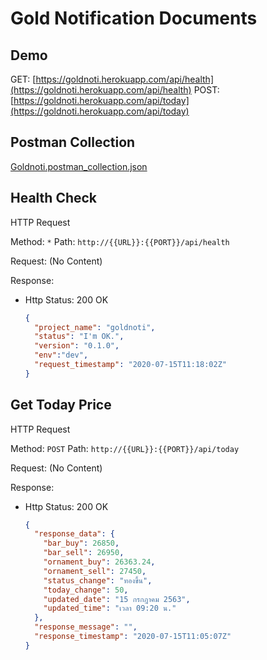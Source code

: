 # Gold Notification Documents

## Demo

GET: [https://goldnoti.herokuapp.com/api/health](https://goldnoti.herokuapp.com/api/health)
POST: [https://goldnoti.herokuapp.com/api/today](https://goldnoti.herokuapp.com/api/today)

## Postman Collection

[Goldnoti.postman_collection.json](./Goldnoti.postman_collection.json)

## Health Check

HTTP Request

Method: `*`
Path: `http://{{URL}}:{{PORT}}/api/health`

Request: (No Content)

Response:
  
- Http Status: 200 OK

  ```json
  {
    "project_name": "goldnoti",
    "status": "I'm OK.",
    "version": "0.1.0",
    "env":"dev",
    "request_timestamp": "2020-07-15T11:18:02Z"
  }
  ```

## Get Today Price

HTTP Request

Method: `POST`
Path: `http://{{URL}}:{{PORT}}/api/today`

Request: (No Content)

Response:
  
- Http Status: 200 OK

  ```json
  {
    "response_data": {
      "bar_buy": 26850,
      "bar_sell": 26950,
      "ornament_buy": 26363.24,
      "ornament_sell": 27450,
      "status_change": "ทองขึ้น",
      "today_change": 50,
      "updated_date": "15 กรกฎาคม 2563",
      "updated_time": "เวลา 09:20 น."
    },
    "response_message": "",
    "response_timestamp": "2020-07-15T11:05:07Z"
  }
  ```
